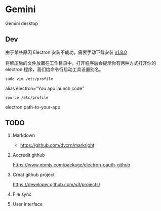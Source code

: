# Gemini

Gemini desktop

## Dev

由于某些原因 Electron 安装不成功，需要手动下载安装 [v1.8.0](https://npm.taobao.org/mirrors/electron/1.8.0/chromedriver-v1.8.0-mas-x64.zip)

将解压后的文件放置在工作目录中，打开程序后会提示你有两种方式打开你的 electron 程序，我们给命令行启动工具设置别名。
	
`sudo vim /etc/profile`

alias electron="You app launch code"`

`source /etc/profile`

electron path-to-your-app

## TODO

1. Markdown

    * https://github.com/dvcrn/markright
    
3. Accredit github

    https://www.npmjs.com/package/electron-oauth-github
    
4. Creat github project

    https://developer.github.com/v3/projects/
    
5. File sync

6. User interface


